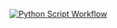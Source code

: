 [![Python Script Workflow](https://github.com/goncalvesej/github-actions-test/actions/workflows/main.yml/badge.svg)](https://github.com/goncalvesej/github-actions-test/actions/workflows/main.yml)